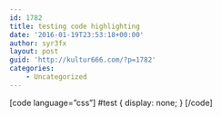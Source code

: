 ```yaml
---
id: 1782
title: testing code highlighting
date: '2016-01-19T23:53:18+00:00'
author: syr3fx
layout: post
guid: 'http://kultur666.com/?p=1782'
categories:
    - Uncategorized
---
```


\[code language=”css”\]
\#test {
 display: none;
}
\[/code\]